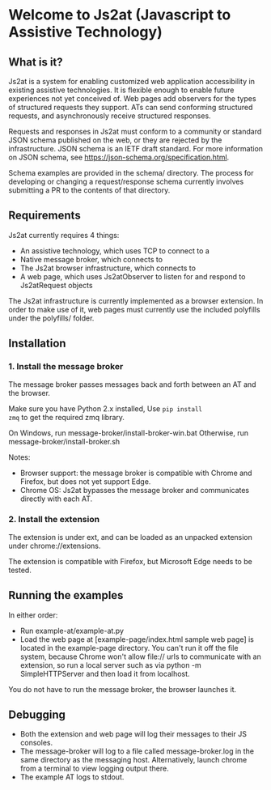 # Welcome to Js2at (Javascript to Assistive Technology)

## What is it?

Js2at is a system for enabling customized web application accessibility in existing assistive technologies. It is flexible enough to enable future experiences not yet conceived of. Web pages add observers for the types of structured requests they support. ATs can send conforming structured requests, and asynchronously receive structured responses.

Requests and responses in Js2at must conform to a community or standard JSON schema published on the web, or they are rejected by the infrastructure. JSON schema is an IETF draft standard. For more information on JSON schema, see https://json-schema.org/specification.html.

Schema examples are provided in the schema/ directory. The process for developing or changing a request/response schema currently involves submitting a PR to the contents of that directory.

## Requirements

Js2at currently requires 4 things:
- An assistive technology, which uses TCP to connect to a
- Native message broker, which connects to
- The Js2at browser infrastructure, which connects to
- A web page, which uses Js2atObserver to listen for and respond to Js2atRequest objects

The Js2at infrastructure is currently implemented as a browser extension. In order to make use of it, web pages must currently use the included polyfills under the polyfills/ folder.

## Installation

### 1. Install the message broker

The message broker passes messages back and forth between an AT and the browser.

Make sure you have Python 2.x installed, Use <code>pip install zmq</code> to get the required zmq library.

On Windows, run message-broker/install-broker-win.bat
Otherwise, run message-broker/install-broker.sh

Notes:
- Browser support: the message broker is compatible with Chrome and Firefox, but does not yet support Edge.
- Chrome OS: Js2at bypasses the message broker and communicates directly with each AT.

### 2. Install the extension

The extension is under ext, and can be loaded as an unpacked extension under
chrome://extensions.

The extension is compatible with Firefox, but Microsoft Edge needs to be tested.

## Running the examples

In either order:
- Run example-at/example-at.py
- Load the web page at [example-page/index.html sample web page] is located
in the example-page directory. You can't run it off the file system, because
Chrome won't allow file:// urls to communicate with an extension, so run a
local server such as
via python -m SimpleHTTPServer and then load it from localhost.

You do not have to run the message broker, the browser launches it.

## Debugging

- Both the extension and web page will log their messages to their JS consoles.
- The message-broker will log to a file called
message-broker.log in the same directory as the messaging host.
Alternatively, launch chrome from a terminal to view logging output there.
- The example AT logs to stdout.


